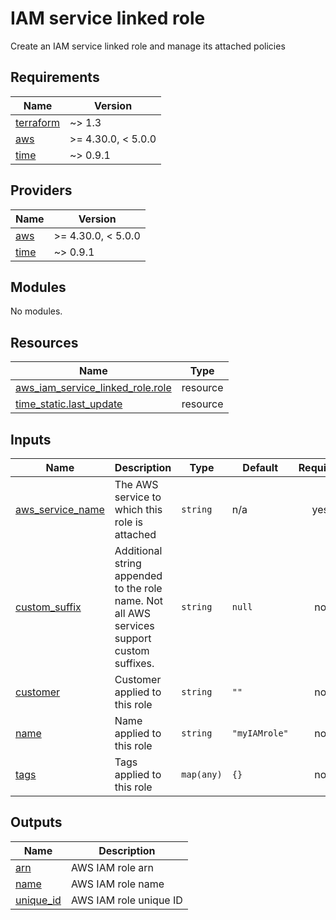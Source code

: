 # IAM service linked role

Create an IAM service linked role and manage its attached policies

<!-- BEGIN_TF_DOCS -->
## Requirements

| Name | Version |
|------|---------|
| <a name="requirement_terraform"></a> [terraform](#requirement\_terraform) | ~> 1.3 |
| <a name="requirement_aws"></a> [aws](#requirement\_aws) | >= 4.30.0, < 5.0.0 |
| <a name="requirement_time"></a> [time](#requirement\_time) | ~> 0.9.1 |

## Providers

| Name | Version |
|------|---------|
| <a name="provider_aws"></a> [aws](#provider\_aws) | >= 4.30.0, < 5.0.0 |
| <a name="provider_time"></a> [time](#provider\_time) | ~> 0.9.1 |

## Modules

No modules.

## Resources

| Name | Type |
|------|------|
| [aws_iam_service_linked_role.role](https://registry.terraform.io/providers/hashicorp/aws/latest/docs/resources/iam_service_linked_role) | resource |
| [time_static.last_update](https://registry.terraform.io/providers/hashicorp/time/latest/docs/resources/static) | resource |

## Inputs

| Name | Description | Type | Default | Required |
|------|-------------|------|---------|:--------:|
| <a name="input_aws_service_name"></a> [aws\_service\_name](#input\_aws\_service\_name) | The AWS service to which this role is attached | `string` | n/a | yes |
| <a name="input_custom_suffix"></a> [custom\_suffix](#input\_custom\_suffix) | Additional string appended to the role name. Not all AWS services support custom suffixes. | `string` | `null` | no |
| <a name="input_customer"></a> [customer](#input\_customer) | Customer applied to this role | `string` | `""` | no |
| <a name="input_name"></a> [name](#input\_name) | Name applied to this role | `string` | `"myIAMrole"` | no |
| <a name="input_tags"></a> [tags](#input\_tags) | Tags applied to this role | `map(any)` | `{}` | no |

## Outputs

| Name | Description |
|------|-------------|
| <a name="output_arn"></a> [arn](#output\_arn) | AWS IAM role arn |
| <a name="output_name"></a> [name](#output\_name) | AWS IAM role name |
| <a name="output_unique_id"></a> [unique\_id](#output\_unique\_id) | AWS IAM role unique ID |
<!-- END_TF_DOCS -->
